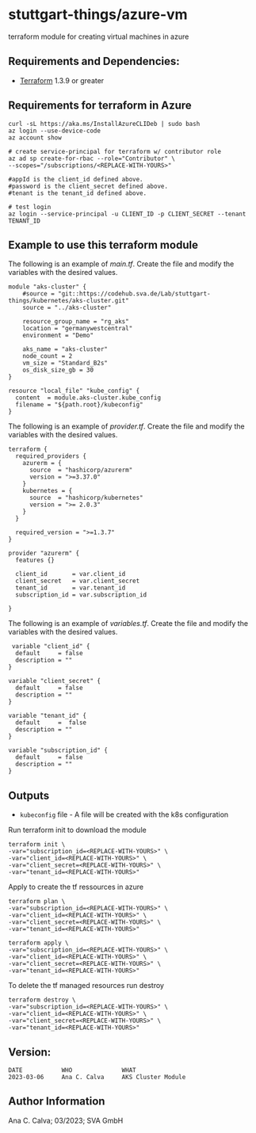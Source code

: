 # stuttgart-things/azure-vm

terraform module for creating virtual machines in azure

## Requirements and Dependencies:
- [Terraform](https://www.terraform.io/downloads.html) 1.3.9 or greater

## Requirements for terraform in Azure
```
curl -sL https://aka.ms/InstallAzureCLIDeb | sudo bash
az login --use-device-code
az account show

# create service-principal for terraform w/ contributor role
az ad sp create-for-rbac --role="Contributor" \
--scopes="/subscriptions/<REPLACE-WITH-YOURS>"

#appId is the client_id defined above.
#password is the client_secret defined above.
#tenant is the tenant_id defined above.

# test login
az login --service-principal -u CLIENT_ID -p CLIENT_SECRET --tenant TENANT_ID
```
## Example to use this terraform module

The following is an example of *main.tf*.  Create the file and modify the variables with the desired values.

```
module "aks-cluster" {
    #source = "git::https://codehub.sva.de/Lab/stuttgart-things/kubernetes/aks-cluster.git"
    source = "../aks-cluster"

    resource_group_name = "rg_aks"
    location = "germanywestcentral"
    environment = "Demo" 

    aks_name = "aks-cluster"
    node_count = 2
    vm_size = "Standard_B2s"
    os_disk_size_gb = 30
}

resource "local_file" "kube_config" {
  content  = module.aks-cluster.kube_config
  filename = "${path.root}/kubeconfig"
}

```
The following is an example of *provider.tf*.  Create the file and modify the variables with the desired values.

```
terraform {
  required_providers {
    azurerm = {
      source  = "hashicorp/azurerm"
      version = ">=3.37.0"
    }
    kubernetes = {
      source  = "hashicorp/kubernetes"
      version = ">= 2.0.3"
    }
  }
  
  required_version = ">=1.3.7"
}

provider "azurerm" {
  features {}

  client_id       = var.client_id
  client_secret   = var.client_secret
  tenant_id       = var.tenant_id
  subscription_id = var.subscription_id

}

```

The following is an example of *variables.tf*.  Create the file and modify the variables with the desired values.

```
 variable "client_id" {
  default     = false
  description = ""
}

variable "client_secret" {
  default     = false
  description = ""
}

variable "tenant_id" {
  default     =  false
  description = ""
}

variable "subscription_id" {
  default     = false
  description = ""
}

```
## Outputs
 - `kubeconfig` file - A file will be created with the k8s configuration


Run terraform init to download the module

```
terraform init \
-var="subscription_id=<REPLACE-WITH-YOURS>" \
-var="client_id=<REPLACE-WITH-YOURS>" \
-var="client_secret=<REPLACE-WITH-YOURS>" \
-var="tenant_id=<REPLACE-WITH-YOURS>"
```

Apply to create the tf ressources in azure

```
terraform plan \
-var="subscription_id=<REPLACE-WITH-YOURS>" \
-var="client_id=<REPLACE-WITH-YOURS>" \
-var="client_secret=<REPLACE-WITH-YOURS>" \
-var="tenant_id=<REPLACE-WITH-YOURS>"

terraform apply \
-var="subscription_id=<REPLACE-WITH-YOURS>" \
-var="client_id=<REPLACE-WITH-YOURS>" \
-var="client_secret=<REPLACE-WITH-YOURS>" \
-var="tenant_id=<REPLACE-WITH-YOURS>"
```

To delete the tf managed resources run destroy

```
terraform destroy \
-var="subscription_id=<REPLACE-WITH-YOURS>" \
-var="client_id=<REPLACE-WITH-YOURS>" \
-var="client_secret=<REPLACE-WITH-YOURS>" \
-var="tenant_id=<REPLACE-WITH-YOURS>"
```

## Version:
```
DATE           WHO              WHAT
2023-03-06     Ana C. Calva     AKS Cluster Module
```

Author Information
------------------

Ana C. Calva; 03/2023; SVA GmbH

